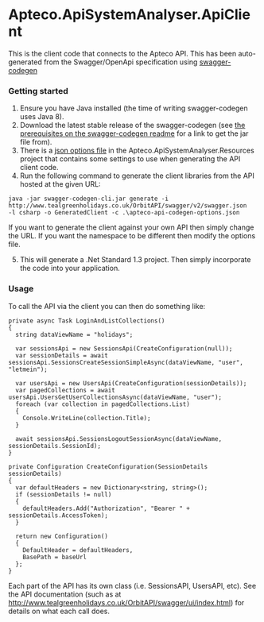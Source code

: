 # Apteco.ApiSystemAnalyser.ApiClient
This is the client code that connects to the Apteco API.  This has been auto-generated from the
Swagger/OpenApi specification using [swagger-codegen](https://github.com/swagger-api/swagger-codegen)

### Getting started
1. Ensure you have Java installed (the time of writing swagger-codegen uses Java 8).
2. Download the latest stable release of the swagger-codegen (see 
[the prerequisites on the swagger-codegen readme](https://github.com/swagger-api/swagger-codegen#prerequisites)
for a link to get the jar file from).
3. There is a [json options file](Apteco.ApiSystemAnalyser.Resources/apteco-api-codegen-options.json)
in the Apteco.ApiSystemAnalyser.Resources project that contains some settings to use when generating the
API client code.
4. Run the following command to generate the client libraries from the API hosted at the given URL:

```
java -jar swagger-codegen-cli.jar generate -i http://www.tealgreenholidays.co.uk/OrbitAPI/swagger/v2/swagger.json
-l csharp -o GeneratedClient -c .\apteco-api-codegen-options.json
```

If you want to generate the client against your own API then simply change the URL.  If you want the
namespace to be different then modify the options file.

5. This will generate a .Net Standard 1.3 project.  Then simply incorporate the code into your application.

### Usage
To call the API via the client you can then do something like:

```
private async Task LoginAndListCollections()
{
  string dataViewName = "holidays";

  var sessionsApi = new SessionsApi(CreateConfiguration(null));
  var sessionDetails = await sessionsApi.SessionsCreateSessionSimpleAsync(dataViewName, "user", "letmein");

  var usersApi = new UsersApi(CreateConfiguration(sessionDetails));
  var pagedCollections = await usersApi.UsersGetUserCollectionsAsync(dataViewName, "user");
  foreach (var collection in pagedCollections.List)
  {
    Console.WriteLine(collection.Title);
  }

  await sessionsApi.SessionsLogoutSessionAsync(dataViewName, sessionDetails.SessionId);
}

private Configuration CreateConfiguration(SessionDetails sessionDetails)
{
  var defaultHeaders = new Dictionary<string, string>();
  if (sessionDetails != null)
  {
    defaultHeaders.Add("Authorization", "Bearer " + sessionDetails.AccessToken);
  }

  return new Configuration()
  {
    DefaultHeader = defaultHeaders,
    BasePath = baseUrl
  };
}
```

Each part of the API has its own class (i.e. SessionsAPI, UsersAPI, etc).  See the API documentation
(such as at http://www.tealgreenholidays.co.uk/OrbitAPI/swagger/ui/index.html) for details on what each call does.